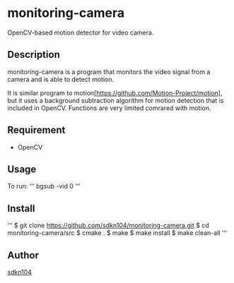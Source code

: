 
monitoring-camera
====

OpenCV-based motion detector for video camera.

## Description

monitoring-camera is a program that monitors the video signal from a camera and is able to detect motion.

It is similar program to motion[https://github.com/Motion-Project/motion], but it uses 
a background subtraction algorithm for motion detection that is included in OpenCV.
Functions are very limited comrared with motion.

## Requirement

* OpenCV

## Usage

To run:
‘‘‘
bgsub -vid 0
‘‘‘

## Install

‘‘‘ 
$ git clone https://github.com/sdkn104/monitoring-camera.git
$ cd monitoring-camera/src
$ cmake .
$ make
$ make install
$ make clean-all
‘‘‘

## Author

[sdkn104](https://github.com/sdkn104)
